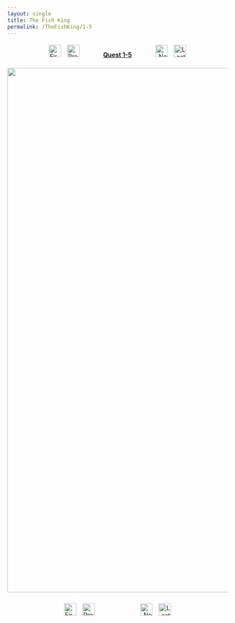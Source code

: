 ```yaml
---
layout: single
title: The Fish King
permalink: /TheFishKing/1-5
---
```

<div style="text-align:center">
    <a href="/TheFishKing/" style="text-decoration:none">
        <img style="height:28px; text-align:left; margin:1%" src="/assets/Misc/first.jpg" alt="First">
    </a>
    <a href="/TheFishKing/1-4" style="text-decoration:none">
        <img style="height:28px; text-align:left; margin-left:1%; margin-right:10%" src="/assets/Misc/prev.jpg" alt="Previous">
    </a>
    <u><b>Quest 1-5</b></u>
    <a href="/TheFishKing/1-6" style="text-decoration:none">
        <img style="height:28px; text-align:right; margin-left:10%; margin-right:1%" src="/assets/Misc/next.jpg" alt="Next">
    </a>
    <a href="/TheFishKing/last" style="text-decoration:none">
        <img style="height:28px; text-align:right; margin:1%" src="/assets/Misc/last.jpg" alt="Last">
    </a>
</div>

<div style="text-align:center; padding-top:20px;padding-bottom:20px">
    <img style="width:1200px" src="/assets/TheFishKing/5.PNG" alt="The Fish King">
</div>

<div style="text-align:center">
    <a href="/TheFishKing/" style="text-decoration:none">
        <img style="height:28px; text-align:left; margin:1%" src="/assets/Misc/first.jpg" alt="First">
    </a>
    <a href="/TheFishKing/1-4" style="text-decoration:none">
        <img style="height:28px; text-align:left; margin-left:1%; margin-right:10%" src="/assets/Misc/prev.jpg" alt="Previous">
    </a>
    <a href="/TheFishKing/1-6" style="text-decoration:none">
        <img style="height:28px; text-align:right; margin-left:10%; margin-right:1%" src="/assets/Misc/next.jpg" alt="Next">
    </a>
    <a href="/TheFishKing/last" style="text-decoration:none">
        <img style="height:28px; text-align:right; margin:1%" src="/assets/Misc/last.jpg" alt="Last">
    </a>
</div>
